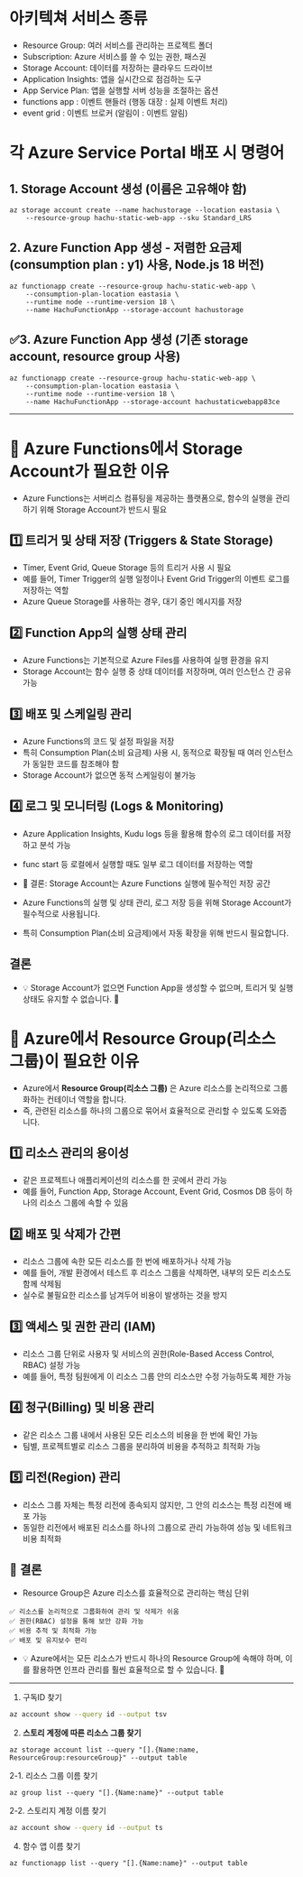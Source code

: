 # 아키텍쳐 서비스 종류
- Resource Group: 여러 서비스를 관리하는 프로젝트 폴더
- Subscription: Azure 서비스를 쓸 수 있는 권한, 패스권
- Storage Account: 데이터를 저장하는 클라우드 드라이브
- Application Insights: 앱을 실시간으로 점검하는 도구
- App Service Plan: 앱을 실행할 서버 성능을 조절하는 옵션
- functions app : 이벤트 핸들러 (행동 대장 : 실제 이벤트 처리)
- event grid : 이벤트 브로커 (알림이 : 이벤트 알림)

# 각 Azure Service Portal 배포 시 명령어

## 1. Storage Account 생성 (이름은 고유해야 함)
```
az storage account create --name hachustorage --location eastasia \
    --resource-group hachu-static-web-app --sku Standard_LRS
```
## 2. Azure Function App 생성 - 저렴한 요금제(consumption plan : y1) 사용, Node.js 18 버전)
```
az functionapp create --resource-group hachu-static-web-app \
    --consumption-plan-location eastasia \
    --runtime node --runtime-version 18 \
    --name HachuFunctionApp --storage-account hachustorage
```

## ✅3. Azure Function App 생성 (기존 storage account, resource group 사용)
```
az functionapp create --resource-group hachu-static-web-app \
    --consumption-plan-location eastasia \
    --runtime node --runtime-version 18 \
    --name HachuFunctionApp --storage-account hachustaticwebapp83ce
```
---

# 🔹 Azure Functions에서 Storage Account가 필요한 이유
- Azure Functions는 서버리스 컴퓨팅을 제공하는 플랫폼으로, 함수의 실행을 관리하기 위해 Storage Account가 반드시 필요

## 1️⃣ 트리거 및 상태 저장 (Triggers & State Storage)
- Timer, Event Grid, Queue Storage 등의 트리거 사용 시 필요
- 예를 들어, Timer Trigger의 실행 일정이나 Event Grid Trigger의 이벤트 로그를 저장하는 역할
- Azure Queue Storage를 사용하는 경우, 대기 중인 메시지를 저장
## 2️⃣ Function App의 실행 상태 관리
- Azure Functions는 기본적으로 Azure Files를 사용하여 실행 환경을 유지
- Storage Account는 함수 실행 중 상태 데이터를 저장하며, 여러 인스턴스 간 공유 가능
## 3️⃣ 배포 및 스케일링 관리
- Azure Functions의 코드 및 설정 파일을 저장
- 특히 Consumption Plan(소비 요금제) 사용 시, 동적으로 확장될 때 여러 인스턴스가 동일한 코드를 참조해야 함
- Storage Account가 없으면 동적 스케일링이 불가능
## 4️⃣ 로그 및 모니터링 (Logs & Monitoring)
- Azure Application Insights, Kudu logs 등을 활용해 함수의 로그 데이터를 저장하고 분석 가능
- func start 등 로컬에서 실행할 때도 일부 로그 데이터를 저장하는 역할
- 📌 결론: Storage Account는 Azure Functions 실행에 필수적인 저장 공간

- Azure Functions의 실행 및 상태 관리, 로그 저장 등을 위해 Storage Account가 필수적으로 사용됩니다.
- 특히 Consumption Plan(소비 요금제)에서 자동 확장을 위해 반드시 필요합니다.

## 결론 
- 💡 Storage Account가 없으면 Function App을 생성할 수 없으며, 트리거 및 실행 상태도 유지할 수 없습니다. 🚀


# 🔹 Azure에서 Resource Group(리소스 그룹)이 필요한 이유
- Azure에서 **Resource Group(리소스 그룹)** 은 Azure 리소스를 논리적으로 그룹화하는 컨테이너 역할을 합니다.
- 즉, 관련된 리소스를 하나의 그룹으로 묶어서 효율적으로 관리할 수 있도록 도와줍니다.

## 1️⃣ 리소스 관리의 용이성
- 같은 프로젝트나 애플리케이션의 리소스를 한 곳에서 관리 가능
- 예를 들어, Function App, Storage Account, Event Grid, Cosmos DB 등이 하나의 리소스 그룹에 속할 수 있음
## 2️⃣ 배포 및 삭제가 간편
- 리소스 그룹에 속한 모든 리소스를 한 번에 배포하거나 삭제 가능
- 예를 들어, 개발 환경에서 테스트 후 리소스 그룹을 삭제하면, 내부의 모든 리소스도 함께 삭제됨
- 실수로 불필요한 리소스를 남겨두어 비용이 발생하는 것을 방지
## 3️⃣ 액세스 및 권한 관리 (IAM)
- 리소스 그룹 단위로 사용자 및 서비스의 권한(Role-Based Access Control, RBAC) 설정 가능
- 예를 들어, 특정 팀원에게 이 리소스 그룹 안의 리소스만 수정 가능하도록 제한 가능
## 4️⃣ 청구(Billing) 및 비용 관리
- 같은 리소스 그룹 내에서 사용된 모든 리소스의 비용을 한 번에 확인 가능
- 팀별, 프로젝트별로 리소스 그룹을 분리하여 비용을 추적하고 최적화 가능
## 5️⃣ 리전(Region) 관리
- 리소스 그룹 자체는 특정 리전에 종속되지 않지만, 그 안의 리소스는 특정 리전에 배포 가능
- 동일한 리전에서 배포된 리소스를 하나의 그룹으로 관리 가능하여 성능 및 네트워크 비용 최적화
## 📌 결론
- Resource Group은 Azure 리소스를 효율적으로 관리하는 핵심 단위
```
✅ 리소스를 논리적으로 그룹화하여 관리 및 삭제가 쉬움
✅ 권한(RBAC) 설정을 통해 보안 강화 가능
✅ 비용 추적 및 최적화 가능
✅ 배포 및 유지보수 편리
```
- 💡 Azure에서는 모든 리소스가 반드시 하나의 Resource Group에 속해야 하며, 이를 활용하면 인프라 관리를 훨씬 효율적으로 할 수 있습니다. 🚀
---
1. 구독ID 찾기
```sh
az account show --query id --output tsv
```
2. **스토리 계정에 따른 리소스 그룹 찾기**
```
az storage account list --query "[].{Name:name, ResourceGroup:resourceGroup}" --output table
```
2-1. 리소스 그룹 이름 찾기
```
az group list --query "[].{Name:name}" --output table
```
2-2. 스토리지 계정 이름 찾기
```sh
az account show --query id --output ts
```
4. 함수 앱 이름 찾기
```
az functionapp list --query "[].{Name:name}" --output table
```

